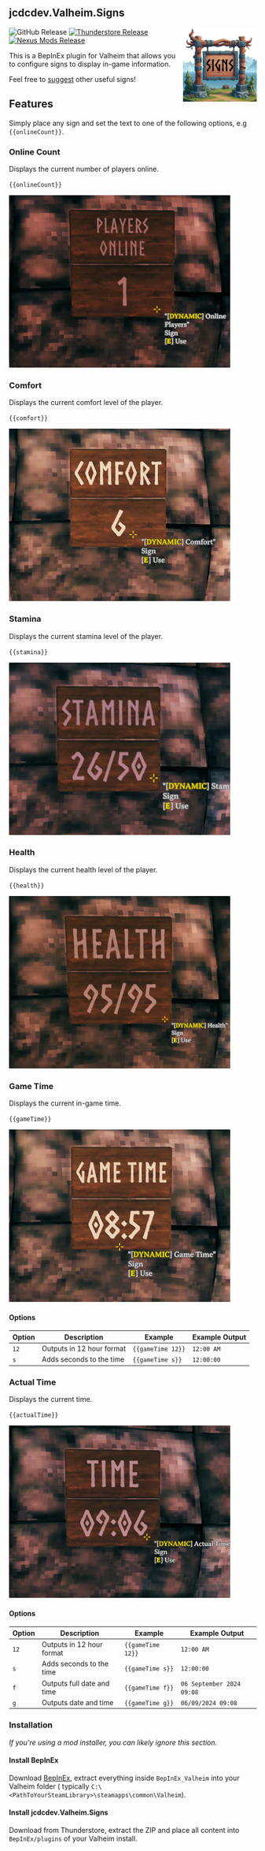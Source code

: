## jcdcdev.Valheim.Signs

<img src="https://raw.githubusercontent.com/jcdcdev/jcdcdev.Valheim.Signs/main/icon.png" alt="jcdcdev.Valheim.Signs icon" height="150" align="right">

![GitHub Release](https://img.shields.io/github/v/release/jcdcdev/jcdcdev.Valheim.Signs?label&color=3c4834) [![Thunderstore Release](https://img.shields.io/badge/Install-Thunderstore-375a7f)](https://thunderstore.io/c/valheim/p/jcdcdev/Signs/) [![Nexus Mods Release](https://img.shields.io/badge/Install-Nexus%20Mods-b4762c)](https://www.nexusmods.com/valheim/mods/2881)

This is a BepInEx plugin for Valheim that allows you to configure signs to display in-game information.

Feel free to [suggest](https://github.com/jcdcdev/jcdcdev.Valheim.Signs/issues/new?assignees=&labels=enhancement&projects=&template=feature_request.yml&title=[Sign%20Suggestion]%20) other useful signs!

## Features

Simply place any sign and set the text to one of the following options, e.g `{{onlineCount}}`.

### Online Count

Displays the current number of players online.

`{{onlineCount}}`

![In game screenshot of the Online Count sign](https://raw.githubusercontent.com/jcdcdev/jcdcdev.Valheim.Signs/main/docs/online-count.png)

### Comfort

Displays the current comfort level of the player.

`{{comfort}}`

![In game screenshot of the Comfort sign](https://raw.githubusercontent.com/jcdcdev/jcdcdev.Valheim.Signs/main/docs/comfort.png)

### Stamina

Displays the current stamina level of the player.

`{{stamina}}`

![In game screenshot of the Comfort sign](https://raw.githubusercontent.com/jcdcdev/jcdcdev.Valheim.Signs/main/docs/stamina.png)

### Health

Displays the current health level of the player.

`{{health}}`

![In game screenshot of the Comfort sign](https://raw.githubusercontent.com/jcdcdev/jcdcdev.Valheim.Signs/main/docs/health.png)

### Game Time

Displays the current in-game time.

`{{gameTime}}`

![In game screenshot of the Game Time sign](https://raw.githubusercontent.com/jcdcdev/jcdcdev.Valheim.Signs/main/docs/game-time.png)

#### Options

| Option | Description                | Example           | Example Output            |
|--------|----------------------------|-------------------|---------------------------|
| `12`   | Outputs in 12 hour format  | `{{gameTime 12}}` | `12:00 AM`                |
| `s`    | Adds seconds to the time   | `{{gameTime s}}`  | `12:00:00`                |

### Actual Time

Displays the current time.

`{{actualTime}}`

![In game screenshot of the Actual Time sign](https://raw.githubusercontent.com/jcdcdev/jcdcdev.Valheim.Signs/main/docs/time.png)

#### Options

| Option | Description                | Example           | Example Output            |
|--------|----------------------------|-------------------|---------------------------|
| `12`   | Outputs in 12 hour format  | `{{gameTime 12}}` | `12:00 AM`                |
| `s`    | Adds seconds to the time   | `{{gameTime s}}`  | `12:00:00`                |
| `f`    | Outputs full date and time | `{{gameTime f}}`  | `06 September 2024 09:08` |
| `g`    | Outputs date and time      | `{{gameTime g}}`  | `06/09/2024 09:08`        |

### Installation

_If you're using a mod installer, you can likely ignore this section._

#### Install BepInEx

Download [BepInEx](https://thunderstore.io/c/valheim/p/denikson/BepInExPack_Valheim/), extract everything inside `BepInEx_Valheim` into your Valheim folder (
typically `C:\<PathToYourSteamLibrary>\steamapps\common\Valheim`).

#### Install jcdcdev.Valheim.Signs

Download from Thunderstore, extract the ZIP and place all content into `BepInEx/plugins` of your Valheim install.
